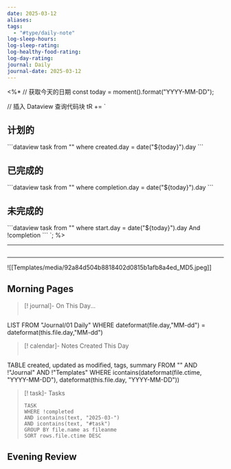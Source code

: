 ```yaml
---
date: 2025-03-12
aliases: 
tags:
  - "#type/daily-note"
log-sleep-hours: 
log-sleep-rating: 
log-healthy-food-rating: 
log-day-rating: 
journal: Daily
journal-date: 2025-03-12
---
```


<%*
// 获取今天的日期
const today = moment().format("YYYY-MM-DD");

// 插入 Dataview 查询代码块
tR += `

## 计划的

\`\`\`dataview
task
from ""
where created.day = date("${today}").day
\`\`\`

## 已完成的

\`\`\`dataview
task
from ""
where completion.day = date("${today}").day
\`\`\`

## 未完成的

\`\`\`dataview
task
from ""
where start.day = date("${today}").day And !completion
\`\`\`
`;
%>


---
```calendar-nav
```

---


![[Templates/media/92a84d504b8818402d0815b1afb8a4ed_MD5.jpeg]]

## Morning Pages

> [! journal]- On This Day...
> ```dataview
LIST 
FROM "Journal/01 Daily"
WHERE dateformat(file.day,"MM-dd") = dateformat(this.file.day,"MM-dd")


> [! calendar]- Notes Created This Day
> ```dataview
TABLE created, updated as modified, tags, summary
FROM "" AND !"Journal" AND !"Templates"
WHERE icontains(dateformat(file.ctime, "YYYY-MM-DD"), dateformat(this.file.day, "YYYY-MM-DD"))


> [! task]- Tasks
> ```dataview
> TASK
> WHERE !completed
> AND icontains(text, "2025-03-")
> AND icontains(text, "#task")
> GROUP BY file.name as fileanme
> SORT rows.file.ctime DESC
> ```


## Evening Review
